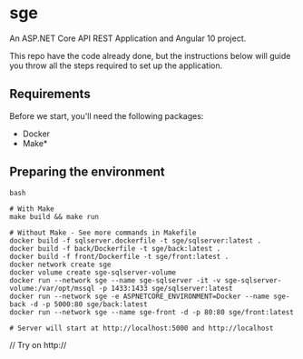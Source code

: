 # sge

An ASP.NET Core API REST Application and Angular 10 project.

This repo have the code already done, but the instructions below will guide you throw all the steps required to set up the application.

## Requirements

Before we start, you'll need the following packages:
- Docker
- Make*

## Preparing the environment
```
bash 

# With Make
make build && make run

# Without Make - See more commands in Makefile
docker build -f sqlserver.dockerfile -t sge/sqlserver:latest .
docker build -f back/Dockerfile -t sge/back:latest .
docker build -f front/Dockerfile -t sge/front:latest .
docker network create sge
docker volume create sge-sqlserver-volume
docker run --network sge --name sge-sqlserver -it -v sge-sqlserver-volume:/var/opt/mssql -p 1433:1433 sge/sqlserver:latest
docker run --network sge -e ASPNETCORE_ENVIRONMENT=Docker --name sge-back -d -p 5000:80 sge/back:latest
docker run --network sge --name sge-front -d -p 80:80 sge/front:latest

# Server will start at http://localhost:5000 and http://localhost
```

// Try on http://
